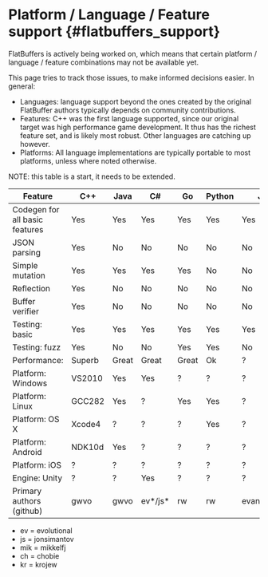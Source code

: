 Platform / Language / Feature support    {#flatbuffers_support}
=====================================

FlatBuffers is actively being worked on, which means that certain platform /
language / feature combinations may not be available yet.

This page tries to track those issues, to make informed decisions easier.
In general:

  * Languages: language support beyond the ones created by the original
    FlatBuffer authors typically depends on community contributions.
  * Features: C++ was the first language supported, since our original
    target was high performance game development. It thus has the richest
    feature set, and is likely most robust. Other languages are catching up
    however.
  * Platforms: All language implementations are typically portable to most
    platforms, unless where noted otherwise.

NOTE: this table is a start, it needs to be extended.

Feature                        | C++    | Java   | C#     | Go     | Python | JS        | TS        | C       | PHP | Ruby | Dart
------------------------------ | ------ | ------ | ------ | ------ | ------ | --------- | --------- | ------  | --- | ---- | ----
Codegen for all basic features | Yes    | Yes    | Yes    | Yes    | Yes    | Yes       | Yes       | Yes     | WiP | WiP  | Yes
JSON parsing                   | Yes    | No     | No     | No     | No     | No        | No        | Yes     | No  | No   | No
Simple mutation                | Yes    | Yes    | Yes    | Yes    | No     | No        | No        | No      | No  | No   | No
Reflection                     | Yes    | No     | No     | No     | No     | No        | No        | Basic   | No  | No   | No
Buffer verifier                | Yes    | No     | No     | No     | No     | No        | No        | Yes     | No  | No   | No
Testing: basic                 | Yes    | Yes    | Yes    | Yes    | Yes    | Yes       | Yes       | Yes     | ?   | ?    | Yes
Testing: fuzz                  | Yes    | No     | No     | Yes    | Yes    | No        | No        | No      | ?   | ?    | No
Performance:                   | Superb | Great  | Great  | Great  | Ok     | ?         | ?         | Superb  | ?   | ?    | ?
Platform: Windows              | VS2010 | Yes    | Yes    | ?      | ?      | ?         | Yes       | VS2010  | ?   | ?    | Yes
Platform: Linux                | GCC282 | Yes    | ?      | Yes    | Yes    | ?         | Yes       | Yes     | ?   | ?    | Yes
Platform: OS X                 | Xcode4 | ?      | ?      | ?      | Yes    | ?         | Yes       | Yes     | ?   | ?    | Yes
Platform: Android              | NDK10d | Yes    | ?      | ?      | ?      | ?         | ?         | ?       | ?   | ?    | Flutter
Platform: iOS                  | ?      | ?      | ?      | ?      | ?      | ?         | ?         | ?       | ?   | ?    | Flutter
Engine: Unity                  | ?      | ?      | Yes    | ?      | ?      | ?         | ?         | ?       | ?   | ?    | ?
Primary authors (github)       | gwvo   | gwvo   | ev*/js*| rw     | rw     | evanw/ev* | kr        | mik*    | ch* | rw   | dnfield


  * ev = evolutional
  * js = jonsimantov
  * mik = mikkelfj
  * ch = chobie
  * kr = krojew

<br>
